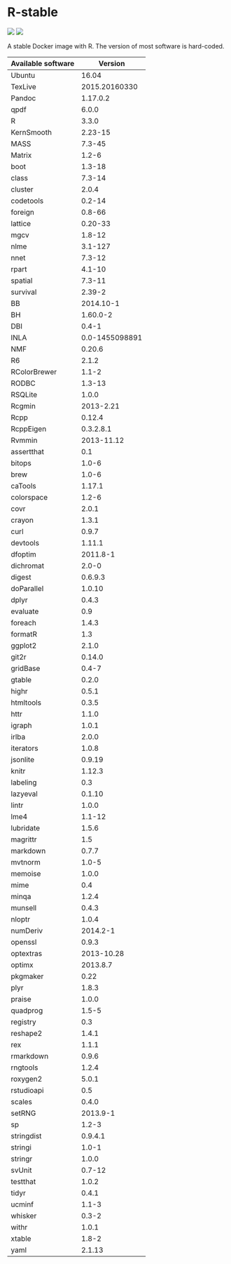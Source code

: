 # R-stable

[![](https://images.microbadger.com/badges/version/inbobmk/rstable.svg)](http://microbadger.com/images/inbobmk/rstable "Get your own version badge on microbadger.com") [![](https://images.microbadger.com/badges/image/inbobmk/rstable.svg)](http://microbadger.com/images/inbobmk/rstable "Get your own image badge on microbadger.com")

A stable Docker image with R. The version of most software is hard-coded.

| Available software | Version        |
| ------------------ | -------------- |
|             Ubuntu |          16.04 |
|            TexLive |  2015.20160330 |
|             Pandoc |       1.17.0.2 |
|               qpdf |          6.0.0 |
|                  R |          3.3.0 | 
|         KernSmooth |        2.23-15 | 
|               MASS |         7.3-45 | 
|             Matrix |          1.2-6 | 
|               boot |         1.3-18 | 
|              class |         7.3-14 | 
|            cluster |          2.0.4 | 
|          codetools |         0.2-14 | 
|            foreign |         0.8-66 | 
|            lattice |        0.20-33 | 
|               mgcv |         1.8-12 | 
|               nlme |        3.1-127 | 
|               nnet |         7.3-12 | 
|              rpart |         4.1-10 | 
|            spatial |         7.3-11 | 
|           survival |         2.39-2 | 
|                 BB |      2014.10-1 | 
|                 BH |       1.60.0-2 | 
|                DBI |          0.4-1 | 
|               INLA | 0.0-1455098891 | 
|                NMF |         0.20.6 | 
|                 R6 |          2.1.2 | 
|       RColorBrewer |          1.1-2 | 
|              RODBC |         1.3-13 | 
|            RSQLite |          1.0.0 | 
|             Rcgmin |      2013-2.21 | 
|               Rcpp |         0.12.4 | 
|          RcppEigen |      0.3.2.8.1 | 
|             Rvmmin |     2013-11.12 | 
|         assertthat |            0.1 | 
|             bitops |          1.0-6 | 
|               brew |          1.0-6 | 
|            caTools |         1.17.1 | 
|         colorspace |          1.2-6 | 
|               covr |          2.0.1 | 
|             crayon |          1.3.1 | 
|               curl |          0.9.7 | 
|           devtools |         1.11.1 | 
|            dfoptim |       2011.8-1 | 
|          dichromat |          2.0-0 | 
|             digest |        0.6.9.3 | 
|         doParallel |         1.0.10 | 
|              dplyr |          0.4.3 | 
|           evaluate |            0.9 | 
|            foreach |          1.4.3 | 
|            formatR |            1.3 | 
|            ggplot2 |          2.1.0 | 
|              git2r |         0.14.0 | 
|           gridBase |          0.4-7 | 
|             gtable |          0.2.0 | 
|              highr |          0.5.1 | 
|          htmltools |          0.3.5 | 
|               httr |          1.1.0 | 
|             igraph |          1.0.1 | 
|              irlba |          2.0.0 | 
|          iterators |          1.0.8 | 
|           jsonlite |         0.9.19 | 
|              knitr |         1.12.3 | 
|           labeling |            0.3 | 
|           lazyeval |         0.1.10 | 
|              lintr |          1.0.0 | 
|               lme4 |         1.1-12 | 
|          lubridate |          1.5.6 | 
|           magrittr |            1.5 | 
|           markdown |          0.7.7 | 
|            mvtnorm |          1.0-5 |
|            memoise |          1.0.0 | 
|               mime |            0.4 | 
|              minqa |          1.2.4 | 
|            munsell |          0.4.3 | 
|             nloptr |          1.0.4 | 
|           numDeriv |       2014.2-1 | 
|            openssl |          0.9.3 | 
|          optextras |     2013-10.28 | 
|             optimx |       2013.8.7 | 
|           pkgmaker |           0.22 | 
|               plyr |          1.8.3 | 
|             praise |          1.0.0 | 
|           quadprog |          1.5-5 | 
|           registry |            0.3 | 
|           reshape2 |          1.4.1 | 
|                rex |          1.1.1 | 
|          rmarkdown |          0.9.6 | 
|           rngtools |          1.2.4 | 
|           roxygen2 |          5.0.1 | 
|         rstudioapi |            0.5 | 
|             scales |          0.4.0 | 
|             setRNG |       2013.9-1 | 
|                 sp |          1.2-3 | 
|         stringdist |        0.9.4.1 | 
|            stringi |          1.0-1 | 
|            stringr |          1.0.0 | 
|             svUnit |         0.7-12 | 
|           testthat |          1.0.2 | 
|              tidyr |          0.4.1 | 
|             ucminf |          1.1-3 | 
|            whisker |          0.3-2 | 
|              withr |          1.0.1 | 
|             xtable |          1.8-2 | 
|               yaml |         2.1.13 | 
